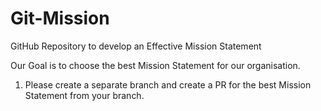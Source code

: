 # Git-Mission
GitHub Repository to develop an Effective Mission Statement 

Our Goal is to choose the best Mission Statement for our organisation. 

1. Please create a separate branch and create a PR for the best Mission Statement from your branch. 
